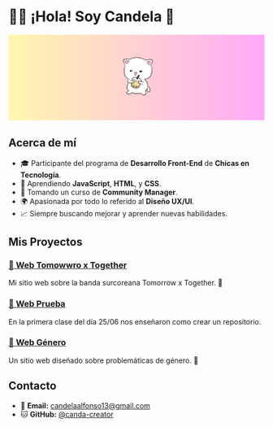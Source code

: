 # 👩‍💻 ¡Hola! Soy Candela 🌸

![Bienvenido✨](https://github.com/canda-creator/canda-creator/blob/main/Dise%C3%B1o%20sin%20t%C3%ADtulo.png?raw=true)

## Acerca de mí

- 🎓 Participante del programa de **Desarrollo Front-End** de **Chicas en Tecnología**.
- 🔧 Aprendiendo **JavaScript**, **HTML**, y **CSS**.
- 📖 Tomando un curso de **Community Manager**.
- 🌍 Apasionada por todo lo referido al **Diseño UX/UI**.
- 📈 Siempre buscando mejorar y aprender nuevas habilidades.

## Mis Proyectos
### [🌸 Web Tomowwro x Together](ttps://github.com/canda-creator/proyecto-txt)
Mi sitio web sobre la banda surcoreana Tomorrow x Together. 🧡
### [🌸 Web Prueba](https://github.com/canda-creator/prueba-repo)
En la primera clase del día 25/06 nos enseñaron como crear un repositorio. 
### [🌸 Web Género](https://github.com/canda-creator/CET-genero)
Un sitio web diseñado sobre problemáticas de género. 🧡

## Contacto

- 📧 **Email:** [candelaalfonso13@gmail.com](candelaalfonso13@gmail.com)
- 🐱 **GitHub:** [@canda-creator](https://github.com/canda-creator)
